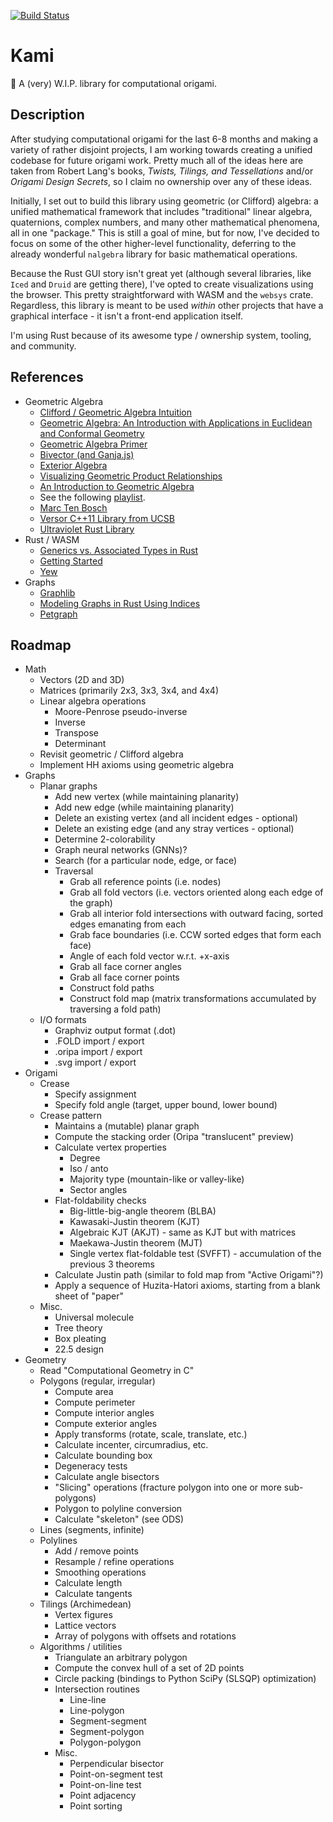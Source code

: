 [![Build Status](https://travis-ci.org/mwalczyk/kami.svg?branch=master)](https://travis-ci.org/github/mwalczyk/kami) 

# Kami

🦢 A (very) W.I.P. library for computational origami.

## Description

After studying computational origami for the last 6-8 months and making a variety of rather disjoint projects, I am working towards creating a unified codebase for future origami work. Pretty much all of the ideas here are taken from Robert Lang's books, _Twists, Tilings, and Tessellations_ and/or _Origami Design Secrets_, so I claim no ownership over any of these ideas. 

Initially, I set out to build this library using geometric (or Clifford) algebra: a unified mathematical framework that includes "traditional" linear algebra, quaternions, complex numbers, and many other mathematical phenomena, all in one "package." This is still a goal of mine, but for now, I've decided to focus on some of the other higher-level functionality, deferring to the already wonderful `nalgebra` library for basic mathematical operations.

Because the Rust GUI story isn't great yet (although several libraries, like `Iced` and `Druid` are getting there), I've opted to create visualizations using the browser. This pretty straightforward with WASM and the `websys` crate. Regardless, this library is meant to be used _within_ other projects that have a graphical interface - it isn't a front-end application itself. 

I'm using Rust because of its awesome type / ownership system, tooling, and community. 

## References

- Geometric Algebra
  - [Clifford / Geometric Algebra Intuition](https://www.euclideanspace.com/maths/algebra/clifford/index.htm)
  - [Geometric Algebra: An Introduction with Applications in Euclidean and Conformal Geometry](https://scholarworks.sjsu.edu/cgi/viewcontent.cgi?article=7943&context=etd_theses)
  - [Geometric Algebra Primer](http://www.jaapsuter.com/geometric-algebra.pdf)
  - [Bivector (and Ganja.js)](https://bivector.net/doc.html)
  - [Exterior Algebra](https://en.wikipedia.org/wiki/Exterior_algebra)
  - [Visualizing Geometric Product Relationships](https://www.shapeoperator.com/2019/01/07/relating-dot-wedge/)
  - [An Introduction to Geometric Algebra](https://bitworking.org/news/ga/2d/)
  - See the following [playlist](https://www.youtube.com/playlist?list=PLpzmRsG7u_gqaTo_vEseQ7U8KFvtiJY4K).
  - [Marc Ten Bosch](https://marctenbosch.com/quaternions/code.htm)
  - [Versor C++11 Library from UCSB](http://versor.mat.ucsb.edu/)
  - [Ultraviolet Rust Library](https://github.com/termhn/ultraviolet)
- Rust / WASM
  - [Generics vs. Associated Types in Rust](https://stackoverflow.com/questions/32059370/when-is-it-appropriate-to-use-an-associated-type-versus-a-generic-type)
  - [Getting Started](https://dev.to/sendilkumarn/rust-and-webassembly-for-the-masses-wasm-pack-3d6p)
  - [Yew](https://yew.rs/docs/)
- Graphs
  - [Graphlib](https://github.com/purpleprotocol/graphlib)
  - [Modeling Graphs in Rust Using Indices](http://smallcultfollowing.com/babysteps/blog/2015/04/06/modeling-graphs-in-rust-using-vector-indices/)
  - [Petgraph](https://github.com/petgraph/petgraph)

## Roadmap

- Math
  - Vectors (2D and 3D)
  - Matrices (primarily 2x3, 3x3, 3x4, and 4x4)
  - Linear algebra operations
    - Moore-Penrose pseudo-inverse
    - Inverse
    - Transpose
    - Determinant
  - Revisit geometric / Clifford algebra 
  - Implement HH axioms using geometric algebra
- Graphs
  - Planar graphs
    - Add new vertex (while maintaining planarity)
    - Add new edge (while maintaining planarity)
    - Delete an existing vertex (and all incident edges - optional)
    - Delete an existing edge (and any stray vertices - optional)
    - Determine 2-colorability
    - Graph neural networks (GNNs)?
    - Search (for a particular node, edge, or face)
    - Traversal
      - Grab all reference points (i.e. nodes)
      - Grab all fold vectors (i.e. vectors oriented along each edge of the graph)
      - Grab all interior fold intersections with outward facing, sorted edges emanating from each
      - Grab face boundaries (i.e. CCW sorted edges that form each face)
      - Angle of each fold vector w.r.t. +x-axis
      - Grab all face corner angles
      - Grab all face corner points
      - Construct fold paths
      - Construct fold map (matrix transformations accumulated by traversing a fold path)
  - I/O formats
    - Graphviz output format (.dot)
    - .FOLD import / export
    - .oripa import / export
    - .svg import / export
- Origami
  - Crease
    - Specify assignment
    - Specify fold angle (target, upper bound, lower bound)
  - Crease pattern
    - Maintains a (mutable) planar graph
    - Compute the stacking order (Oripa "translucent" preview)
    - Calculate vertex properties
      - Degree
      - Iso / anto
      - Majority type (mountain-like or valley-like)
      - Sector angles
    - Flat-foldability checks
      - Big-little-big-angle theorem (BLBA)
      - Kawasaki-Justin theorem (KJT)
      - Algebraic KJT (AKJT) - same as KJT but with matrices
      - Maekawa-Justin theorem (MJT)
      - Single vertex flat-foldable test (SVFFT) - accumulation of the previous 3 theorems
    - Calculate Justin path (similar to fold map from "Active Origami"?)
    - Apply a sequence of Huzita-Hatori axioms, starting from a blank sheet of "paper"
  - Misc.
    - Universal molecule
    - Tree theory
    - Box pleating
    - 22.5 design
- Geometry
  - Read "Computational Geometry in C" 
  - Polygons (regular, irregular)
    - Compute area
    - Compute perimeter
    - Compute interior angles
    - Compute exterior angles
    - Apply transforms (rotate, scale, translate, etc.)
    - Calculate incenter, circumradius, etc.
    - Calculate bounding box
    - Degeneracy tests
    - Calculate angle bisectors
    - "Slicing" operations (fracture polygon into one or more sub-polygons)
    - Polygon to polyline conversion
    - Calculate "skeleton" (see ODS)
  - Lines (segments, infinite)
  - Polylines
    - Add / remove points
    - Resample / refine operations
    - Smoothing operations
    - Calculate length
    - Calculate tangents
  - Tilings (Archimedean)
    - Vertex figures
    - Lattice vectors
    - Array of polygons with offsets and rotations
  - Algorithms / utilities
    - Triangulate an arbitrary polygon
    - Compute the convex hull of a set of 2D points
    - Circle packing (bindings to Python SciPy (SLSQP) optimization)
    - Intersection routines
      - Line-line
      - Line-polygon
      - Segment-segment
      - Segment-polygon
      - Polygon-polygon
    - Misc.
      - Perpendicular bisector
      - Point-on-segment test
      - Point-on-line test
      - Point adjacency 
      - Point sorting
      
    
